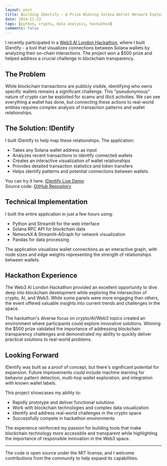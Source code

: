 ```yaml
---
layout: post
title: Building IDentify - A Prize Winning Solana Wallet Network Explorer
date: 2024-11-23
tags: [python, crypto, data analysis, hackathon]
comments: false
--- 
```


I recently participated in a [Web3 AI London Hackathon](https://earn.superteam.fun/listings/bounty/web3-ai-summit-code-leverage-ai-to-build-on-solana/), where I built IDentify - a tool that visualizes connections between Solana wallets by analyzing their on-chain interactions. The project won a $500 prize and helped address a crucial challenge in blockchain transparency.

## The Problem

While blockchain transactions are publicly visible, identifying who owns specific wallets remains a significant challenge. This "pseudonymous" nature of crypto can be exploited for scams and illicit activities. We can see everything a wallet has done, but connecting these actions to real-world entities requires complex analysis of transaction patterns and wallet relationships.

## The Solution: IDentify

I built IDentify to help map these relationships. The application:
- Takes any Solana wallet address as input
- Analyzes recent transactions to identify connected wallets
- Creates an interactive visualization of wallet relationships
- Provides detailed transaction statistics and token transfers
- Helps identify patterns and potential connections between wallets

You can try it here: [IDentify Live Demo](https://identify-solana.streamlit.app/)  
Source code: [GitHub Repository](https://github.com/LoreviQ/IDentify)

## Technical Implementation

I built the entire application in just a few hours using:
- Python and Streamlit for the web interface
- Solana RPC API for blockchain data
- NetworkX & Streamlit-AGraph for network visualization
- Pandas for data processing

The application visualizes wallet connections as an interactive graph, with node sizes and edge weights representing the strength of relationships between wallets.

## Hackathon Experience

The Web3 AI London Hackathon provided an excellent opportunity to dive deep into blockchain development while exploring the intersection of crypto, AI, and Web3. While some panels were more engaging than others, the event offered valuable insights into current trends and challenges in the space.

The hackathon's diverse focus on crypto/AI/Web3 topics created an environment where participants could explore innovative solutions. Winning the $500 prize validated the importance of addressing blockchain transparency challenges and demonstrated my ability to quickly deliver practical solutions to real-world problems.

## Looking Forward

IDentify was built as a proof of concept, but there's significant potential for expansion. Future improvements could include machine learning for behavior pattern detection, multi-hop wallet exploration, and integration with known wallet labels.

This project showcases my ability to:
- Rapidly prototype and deliver functional solutions
- Work with blockchain technologies and complex data visualization
- Identify and address real-world challenges in the crypto space
- Successfully compete in hackathon environments

The experience reinforced my passion for building tools that make blockchain technology more accessible and transparent while highlighting the importance of responsible innovation in the Web3 space.

---

The code is open source under the MIT license, and I welcome contributions from the community to help expand its capabilities.